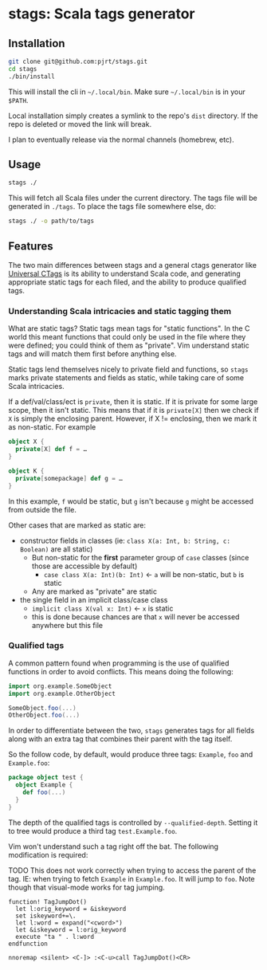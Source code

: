 # stags: Scala tags generator

## Installation

```bash
git clone git@github.com:pjrt/stags.git
cd stags
./bin/install
```

This will install the cli in `~/.local/bin`. Make sure `~/.local/bin` is in
your `$PATH`.

Local installation simply creates a symlink to the repo's `dist` directory.
If the repo is deleted or moved the link will break.

I plan to eventually release via the normal channels (homebrew, etc).

## Usage

```bash
stags ./
```

This will fetch all Scala files under the current directory. The tags file
will be generated in `./tags`. To place the tags file somewhere else, do:

```bash
stags ./ -o path/to/tags
```

## Features

The two main differences between stags and a general ctags generator like
[Universal CTags](https://github.com/universal-ctags/ctags) is its ability to
understand Scala code, and generating appropriate static tags for each filed,
and the ability to produce qualified tags.

### Understanding Scala intricacies and static tagging them

What are static tags? Static tags mean tags for "static functions". In the C
world this meant functions that could only be used in the file where they
were defined; you could think of them as "private". Vim understand static tags
and will match them first before anything else.

Static tags lend themselves nicely to private field and functions, so `stags`
marks private statements and fields as static, while taking care of some Scala
intricacies.

If a def/val/class/ect is `private`, then it is static. If it is private for
some large scope, then it isn't static. This means that if it is `private[X]`
then we check if `X` is simply the enclosing parent. However, if X !=
enclosing, then we mark it as non-static. For example

```scala
object X {
  private[X] def f = …
}

object K {
  private[somepackage] def g = …
}
```

In this example, `f` would be static, but `g` isn't because `g` might be
accessed from outside the file.

Other cases that are marked as static are:

* constructor fields in classes (ie: `class X(a: Int, b: String, c: Boolean)` are all static)
  * But non-static for the **first** parameter group of `case` classes (since those are accessible by default)
    * `case class X(a: Int)(b: Int)` <- `a` will be non-static, but `b` is static
  * Any are marked as "private" are static
* the single field in an implicit class/case class
  * `implicit class X(val x: Int)` <- `x` is static
  * this is done because chances are that `x` will never be accessed anywhere but this file

### Qualified tags

A common pattern found when programming is the use of qualified functions in
order to avoid conflicts. This means doing the following:

```scala
import org.example.SomeObject
import org.example.OtherObject

SomeObject.foo(...)
OtherObject.foo(...)
```

In order to differentiate between the two, `stags` generates tags for all
fields along with an extra tag that combines their parent with the tag itself.

So the follow code, by default, would produce three tags: `Example`, `foo` and
`Example.foo`:

```scala
package object test {
  object Example {
    def foo(...)
  }
}
```

The depth of the qualified tags is controlled by `--qualified-depth`. Setting it
to tree would produce a third tag `test.Example.foo`.

Vim won't understand such a tag right off the bat. The following
modification is required:

TODO This does not work correctly when trying to access the parent of the
tag. IE: when trying to fetch `Example` in `Example.foo`. It will jump to `foo`.
Note though that visual-mode works for tag jumping.
```viml
function! TagJumpDot()
  let l:orig_keyword = &iskeyword
  set iskeyword+=\.
  let l:word = expand("<cword>")
  let &iskeyword = l:orig_keyword
  execute "ta " . l:word
endfunction

nnoremap <silent> <C-]> :<C-u>call TagJumpDot()<CR>
```

